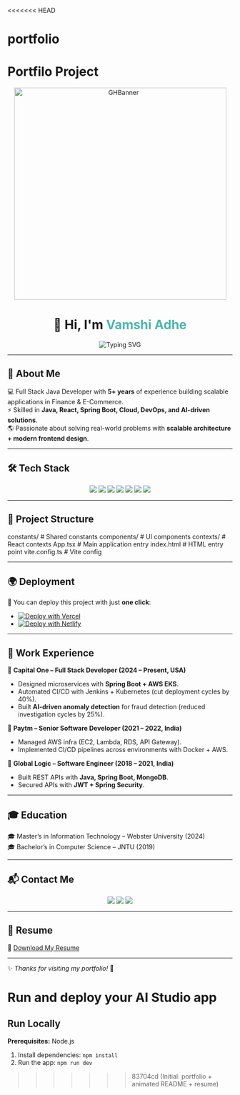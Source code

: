 <<<<<<< HEAD
# portfolio
Portfilo Project
=======
<div align="center">
<img widgit add .th="1200" height="475" alt="GHBanner" src="https://github.com/user-attachments/assets/0aa67016-6eaf-458a-adb2-6e31a0763ed6" />
</div>
<h1 align="center">
  👋 Hi, I'm <span style="color:#4DB6AC;">Vamshi Adhe</span>  
</h1>

<p align="center">
  <img src="https://readme-typing-svg.herokuapp.com?font=Fira+Code&size=22&duration=4000&pause=1000&color=4DB6AC&center=true&vCenter=true&width=600&lines=Full+Stack+Java+Developer;React+%7C+Spring+Boot+%7C+AWS;Building+Scalable+Web+Apps;5%2B+Years+Experience" alt="Typing SVG" />
</p>

---

## 🚀 About Me
💻 Full Stack Java Developer with **5+ years** of experience building scalable applications in Finance & E-Commerce.  
⚡ Skilled in **Java, React, Spring Boot, Cloud, DevOps, and AI-driven solutions**.  
🌎 Passionate about solving real-world problems with **scalable architecture + modern frontend design**.

---

## 🛠️ Tech Stack

<p align="center">
  <img src="https://img.shields.io/badge/Java-ED8B00?style=for-the-badge&logo=java&logoColor=white"/>
  <img src="https://img.shields.io/badge/Spring%20Boot-6DB33F?style=for-the-badge&logo=springboot&logoColor=white"/>
  <img src="https://img.shields.io/badge/React-20232A?style=for-the-badge&logo=react&logoColor=61DAFB"/>
  <img src="https://img.shields.io/badge/TypeScript-007ACC?style=for-the-badge&logo=typescript&logoColor=white"/>
  <img src="https://img.shields.io/badge/AWS-232F3E?style=for-the-badge&logo=amazonaws&logoColor=white"/>
  <img src="https://img.shields.io/badge/Docker-2496ED?style=for-the-badge&logo=docker&logoColor=white"/>
  <img src="https://img.shields.io/badge/Kubernetes-326CE5?style=for-the-badge&logo=kubernetes&logoColor=white"/>
</p>

---

## 📂 Project Structure
constants/ # Shared constants
components/ # UI components
contexts/ # React contexts
App.tsx # Main application entry
index.html # HTML entry point
vite.config.ts # Vite config


---

## 🌍 Deployment
🚀 You can deploy this project with just **one click**:

- [![Deploy with Vercel](https://vercel.com/button)](https://vercel.com/new)
- [![Deploy with Netlify](https://www.netlify.com/img/deploy/button.svg)](https://app.netlify.com/start)

---

## 💼 Work Experience

🔹 **Capital One – Full Stack Developer (2024 – Present, USA)**
- Designed microservices with **Spring Boot + AWS EKS**.
- Automated CI/CD with Jenkins + Kubernetes (cut deployment cycles by 40%).
- Built **AI-driven anomaly detection** for fraud detection (reduced investigation cycles by 25%).

🔹 **Paytm – Senior Software Developer (2021 – 2022, India)**
- Managed AWS infra (EC2, Lambda, RDS, API Gateway).
- Implemented CI/CD pipelines across environments with Docker + AWS.

🔹 **Global Logic – Software Engineer (2018 – 2021, India)**
- Built REST APIs with **Java, Spring Boot, MongoDB**.
- Secured APIs with **JWT + Spring Security**.

---

## 🎓 Education
🎓 Master’s in Information Technology – Webster University (2024)  
🎓 Bachelor’s in Computer Science – JNTU (2019)

---

## 📬 Contact Me
<p align="center">
  <a href="mailto:vamshiadhe8@gmail.com"><img src="https://img.shields.io/badge/Email-D14836?style=for-the-badge&logo=gmail&logoColor=white"/></a>
  <a href="https://www.linkedin.com/in/vamshi-a-3435a22b6"><img src="https://img.shields.io/badge/LinkedIn-0A66C2?style=for-the-badge&logo=linkedin&logoColor=white"/></a>
  <a href="https://github.com/vamshiadhe"><img src="https://img.shields.io/badge/GitHub-181717?style=for-the-badge&logo=github&logoColor=white"/></a>
</p>

---

## 📄 Resume
📌 [Download My Resume](./Vamshi%20Adhe%20resume.pdf)

---

✨ *Thanks for visiting my portfolio!* 🚀

# Run and deploy your AI Studio app


## Run Locally

**Prerequisites:**  Node.js


1. Install dependencies:
   `npm install`
2. Run the app:
   `npm run dev`
>>>>>>> 83704cd (Initial: portfolio + animated README + resume)
